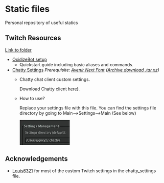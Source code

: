 # Static files
Personal repository of useful statics

## Twitch Resources
[Link to folder](/Twitch_Resources/)

* [OxidizeBot setup](/Twitch_Resources/OxidizeBot_JQnxyz.md)
    * Quickstart guide including basic aliases and commands.
* [Chatty Settings](/Twitch_Resources/chatty_settings) *Prerequisite: [Avenir Next Font](/Fonts/Avenir_Next/) ([Archive download .tar.xz](https://github.com/Jqnxyz/static-jq/raw/master/Fonts/Archives/Avenir_Next.tar.xz))*
    * Chatty chat client custom settings.

        Download Chatty client [here](https://chatty.github.io/#download)).

    * How to use?

        Replace your settings file with this file. You can find the settings file directory by going to Main-->Settings-->Main (See below)

        ![Settings directory](/README_files/chatty_settings.webp) 

## Acknowledgements
* [Louis6321](https://github.com/louis6321) for most of the custom Twitch settings in the chatty_settings file.